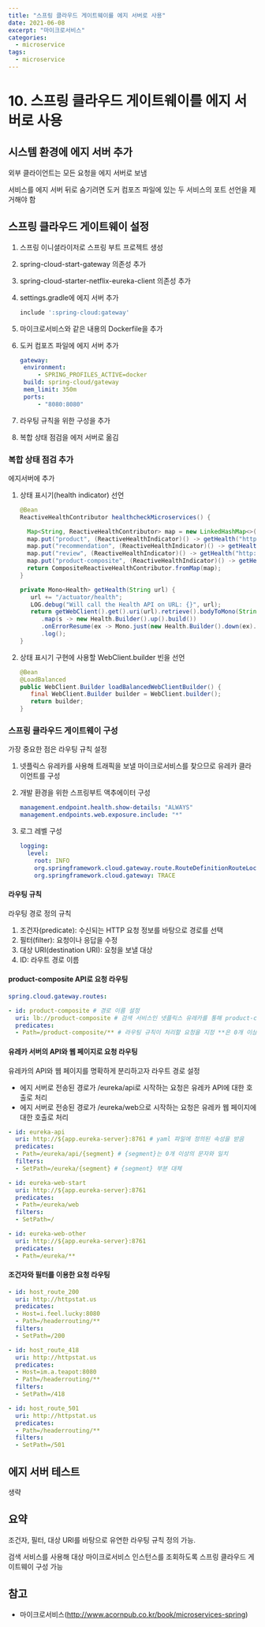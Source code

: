 ```yaml
---
title: "스프링 클라우드 게이트웨이를 에지 서버로 사용"
date: 2021-06-08
excerpt: "마이크로서비스"
categories:
  - microservice
tags:
  - microservice
---
```


# 10. 스프링 클라우드 게이트웨이를 에지 서버로 사용

## 시스템 환경에 에지 서버 추가

외부 클라이언트는 모든 요청을 에지 서버로 보냄

서비스를 에지 서버 뒤로 숨기려면 도커 컴포즈 파일에 있는 두 서비스의 포트 선언을 제거해야 함

## 스프링 클라우드 게이트웨이 설정

1. 스프링 이니셜라이저로 스프링 부트 프로젝트 생성

2. spring-cloud-start-gateway 의존성 추가

3. spring-cloud-starter-netflix-eureka-client 의존성 추가

4. settings.gradle에 에지 서버 추가

   ```groovy
   include ':spring-cloud:gateway'
   ```

5. 마이크로서비스와 같은 내용의 Dockerfile을 추가

6. 도커 컴포즈 파일에 에지 서버 추가

   ```yaml
   gateway:
   	environment:
   		- SPRING_PROFILES_ACTIVE=docker
   	build: spring-cloud/gateway
   	mem_limit: 350m
   	ports:
   		- "8080:8080"
   ```

7. 라우팅 규칙을 위한 구성을 추가
8. 복합 상태 점검을 에저 서버로 옮김

### 복합 상태 점검 추가

에지서버에 추가

1. 상태 표시기(health indicator) 선언

   ```java
   @Bean
   ReactiveHealthContributor healthcheckMicroservices() {
   
     Map<String, ReactiveHealthContributor> map = new LinkedHashMap<>();
     map.put("product", (ReactiveHealthIndicator)() -> getHealth("http://product"));
     map.put("recommendation", (ReactiveHealthIndicator)() -> getHealth("http://recommendation"));
     map.put("review", (ReactiveHealthIndicator)() -> getHealth("http://review"));
     map.put("product-composite", (ReactiveHealthIndicator)() -> getHealth("http://product-composite"));
     return CompositeReactiveHealthContributor.fromMap(map);
   }
   
   private Mono<Health> getHealth(String url) {
      url += "/actuator/health";
      LOG.debug("Will call the Health API on URL: {}", url);
      return getWebClient().get().uri(url).retrieve().bodyToMono(String.class)
         .map(s -> new Health.Builder().up().build())
         .onErrorResume(ex -> Mono.just(new Health.Builder().down(ex).build()))
         .log();
   }
   ```

   

2. 상태 표시기 구현에 사용할 WebClient.builder 빈을 선언

   ```java
   @Bean
   @LoadBalanced
   public WebClient.Builder loadBalancedWebClientBuilder() {
      final WebClient.Builder builder = WebClient.builder();
      return builder;
   }
   ```

### 스프링 클라우드 게이트웨이 구성

가장 중요한 점은 라우팅 규칙 설정

1. 넷플릭스 유레카를 사용해 트래픽을 보낼 마이크로서비스를 찾으므로 유레카 클라이언트를 구성

2. 개발 환경을 위한 스프링부트 액추에이터 구성

   ```yaml
   management.endpoint.health.show-details: "ALWAYS"
   management.endpoints.web.exposure.include: "*"
   ```

3. 로그 레벨 구성

   ```yaml
   logging:
     level:
       root: INFO
       org.springframework.cloud.gateway.route.RouteDefinitionRouteLocator: INFO
       org.springframework.cloud.gateway: TRACE
   ```

#### 라우팅 규칙

라우팅 경로 정의 규칙

1. 조건자(predicate): 수신되는 HTTP 요청 정보를 바탕으로 경로를 선택
2. 필터(filter): 요청이나 응답을 수정
3. 대상 URI(destination URI): 요청을 보낼 대상
4. ID: 라우트 경로 이름

#### product-composite API로 요청 라우팅

```yaml
spring.cloud.gateway.routes:

- id: product-composite # 경로 이름 설정
  uri: lb://product-composite # 검색 서비스인 넷플릭스 유레카를 통해 product-composite이라는 서비스로 요청이 라우팅됨 lb://는 스프링 클라우드 게이트웨이가 클라이언트 측 로드 밸런서를 사용해 검섹 서비스에 대상을 찾도록 지시
  predicates:
  - Path=/product-composite/** # 라우팅 규칙이 처리할 요청을 지정 **은 0개 이상의 문자
```

#### 유레카 서버의 API와 웹 페이지로 요청 라우팅

유레카의 API와 웹 페이지를 명확하게 분리하고자 라우트 경로 설정

- 에지 서버로 전송된 경로가 /eureka/api로 시작하는 요청은 유레카 API에 대한 호출로 처리
- 에지 서버로 전송된 경로가 /eureka/web으로 시작하는 요청은 유레카 웹 페이지에 대한 호출로 처리

```yaml
- id: eureka-api
  uri: http://${app.eureka-server}:8761 # yaml 파일에 정의된 속성을 받음
  predicates:
  - Path=/eureka/api/{segment} # {segment}는 0개 이상의 문자와 일치
  filters:
  - SetPath=/eureka/{segment} # {segment} 부분 대체
```

```yaml
- id: eureka-web-start
  uri: http://${app.eureka-server}:8761
  predicates:
  - Path=/eureka/web
  filters:
  - SetPath=/

- id: eureka-web-other
  uri: http://${app.eureka-server}:8761
  predicates:
  - Path=/eureka/**
```

#### 조건자와 필터를 이용한 요청 라우팅

```yaml
- id: host_route_200
  uri: http://httpstat.us
  predicates:
  - Host=i.feel.lucky:8080
  - Path=/headerrouting/**
  filters:
  - SetPath=/200

- id: host_route_418
  uri: http://httpstat.us
  predicates:
  - Host=im.a.teapot:8080
  - Path=/headerrouting/**
  filters:
  - SetPath=/418

- id: host_route_501
  uri: http://httpstat.us
  predicates:
  - Path=/headerrouting/**
  filters:
  - SetPath=/501
```

## 에지 서버 테스트

생략

## 요약

조건자, 필터, 대상 URI를 바탕으로 유연한 라우팅 규칙 정의 가능.

검색 서비스를 사용해 대상 마이크로서비스 인스턴스를 조회하도록 스프링 클라우드 게이트웨이 구성 가능



## 참고

- 마이크로서비스(http://www.acornpub.co.kr/book/microservices-spring)